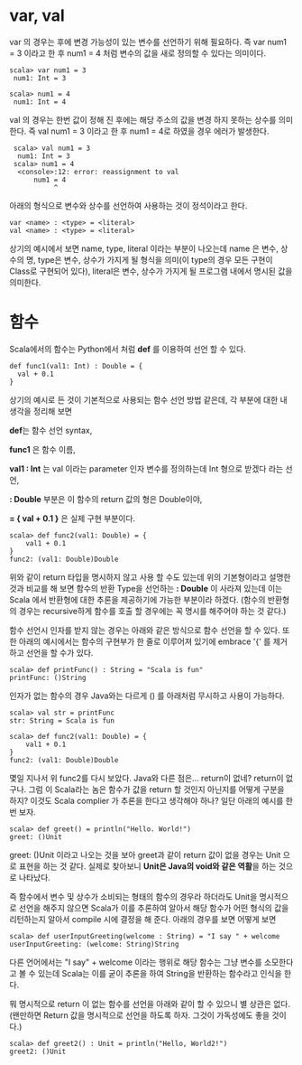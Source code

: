# var, val
 var 의 경우는 후에 변경 가능성이 있는 변수를 선언하기 위해 필요하다.
  즉 var num1 = 3 이라고 한 후 num1 = 4 처럼 변수의 값을 새로 정의할 수 있다는 의미이다.
  ~~~~
  scala> var num1 = 3
   num1: Int = 3

  scala> num1 = 4
   num1: Int = 4
  ~~~~~
  
 val 의 경우는 한번 값이 정해 진 후에는 해당 주소의 값을 변경 하지 못하는 상수를 의미 한다. 
  즉 val num1 = 3 이라고 한 후 num1 = 4로 하였을 경우 에러가 발생한다.
  
 ~~~~~
  scala> val num1 = 3
   num1: Int = 3
  scala> num1 = 4
   <console>:12: error: reassignment to val
       num1 = 4
            ^
 ~~~~~

 아래의 형식으로 변수와 상수를 선언하여 사용하는 것이 정석이라고 한다.
 ~~~~~~~~~
 var <name> : <type> = <literal>
 val <name> : <type> = <literal>
 ~~~~~~~~~
 상기의 예시에서 보면 name, type, literal 이라는 부분이 나오는데
 name 은 변수, 상수의 명, type은 변수, 상수가 가지게 될 형식을 의미(이 type의 경우
 모든 구현이 Class로 구현되어 있다), literal은 변수, 상수가 가지게 될 프로그램 내에서
 명시된 값을 의미한다.

# 함수
Scala에서의 함수는 Python에서 처럼 **def** 를 이용하여 선언 할 수 있다.
  ~~~~~
  def func1(val1: Int) : Double = {
    val + 0.1
  }
  ~~~~~
상기의 예시로 든 것이 기본적으로 사용되는 함수 선언 방법 같은데, 각 부분에 대한 내 생각을 정리해 보면
   
**def**는 함수 선언 syntax,

**func1** 은 함수 이름,

**val1 : Int** 는 val 이라는 parameter 인자 변수를 정의하는데 Int 형으로 받겠다 라는 선언,

**: Double** 부분은 이 함수의 return 값의 형은 Double이야,

**= { val + 0.1 }** 은 실제 구현 부분이다.
~~~~~
scala> def func2(val1: Double) = {
    val1 + 0.1
}
func2: (val1: Double)Double  
~~~~~
위와 같이 return 타입을 명시하지 않고 사용 할 수도 있는데 위의 기본형이라고
설명한 것과 비교를 해 보면 함수의 반환 Type을 선언하는 **: Double** 이
사라져 있는데 이는 Scala 에서 반환형에 대한 추론을 제공하기에 가능한 부분이라 하겠다.
(함수의 반환형의 경우는 recursive하게 함수를 호출 할 경우에는 꼭 명시를
해주어야 하는 것 같다.)

함수 선언시 인자를 받지 않는 경우는 아래와 같은 방식으로 함수 선언을 할 수 있다.
또한 아래의 예시에서는 함수의 구현부가 한 줄로 이루어져 있기에 embrace '{' 를
제거하고 선언을 할 수가 있다.

~~~~~~~~~
scala> def printFunc() : String = "Scala is fun"
printFunc: ()String
~~~~~~~~~
인자가 없는 함수의 경우 Java와는 다르게 () 를 아래처럼 무시하고 사용이 가능하다.
~~~~~~~~~
scala> val str = printFunc
str: String = Scala is fun
~~~~~~~~~

~~~~~
scala> def func2(val1: Double) = {
    val1 + 0.1
}
func2: (val1: Double)Double
~~~~~

몇일 지나서 위 func2를 다시 보았다. Java와 다른 점은... return이 없네?
return이 없구나.  그럼 이 Scala라는 놈은 함수가 값을 return 할 것인지
아닌지를 어떻게 구분을 하지? 이것도 Scala complier 가 추론을 한다고 생각해야
하나? 일단 아래의 예시를 한번 보자.

~~~~~~~
scala> def greet() = println("Hello. World!")
greet: ()Unit
~~~~~~~

greet: ()Unit 이라고 나오는 것을 보아 greet과 같이 return 값이 없을 경우는
Unit 으로 표현을 하는 것 같다. 실제로 찾아보니 **Unit은 Java의 void와 같은
역활**을 하는 것으로 나타났다.

즉 함수에서 변수 및 상수가 소비되는 형태의 함수의 경우라 하더라도 Unit을 명시적으로
선언을 해주지 않으면 Scala가 이를 추론하여 알아서 해당 함수가 어떤 형식의 값을
리턴하는지 알아서 compile 시에 결정을 해 준다. 아래의 경우를 보면 어떻게 보면

~~~~~~~~~~
scala> def userInputGreeting(welcome : String) = "I say " + welcome
userInputGreeting: (welcome: String)String
~~~~~~~~~~

다른 언어에서는 "I say" + welcome 이라는 행위로 해당 함수는 그냥 변수를 소모한다고
볼 수 있는데 Scala는 이를 굳이 추론을 하여 String을 반환하는 함수라고 인식을 한다.

뭐 명시적으로 return 이 없는 함수를 선언을 아래와 같이 할 수 있으니 별 상관은 없다.
(왠만하면 Return 값을 명시적으로 선언을 하도록 하자. 그것이 가독성에도 좋을 것이다.)
~~~~~~~
scala> def greet2() : Unit = println("Hello, World2!")
greet2: ()Unit
~~~~~~~


 

